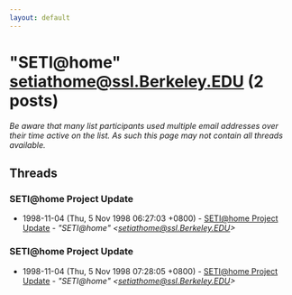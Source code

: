 ```yaml
---
layout: default
---
```


# "SETI@home" <setiathome@ssl.Berkeley.EDU> (2 posts)

_Be aware that many list participants used multiple email addresses over their time active on the list. As such this page may not contain all threads available._

## Threads

### SETI@home Project Update
+ 1998-11-04 (Thu, 5 Nov 1998 06:27:03 +0800) - [SETI@home Project Update](/archive/1998/11/eecc1b18bb2e45b22c765d62adf3fa82140800cb030d60703f6ece706e4cbd65) - _"SETI@home" \<setiathome@ssl.Berkeley.EDU\>_

### SETI@home Project Update
+ 1998-11-04 (Thu, 5 Nov 1998 07:28:05 +0800) - [SETI@home Project Update](/archive/1998/11/709ea2e8054bb85fefabe55522ea9bb7d06ece33e43ff9320e51ac6c27b33fc7) - _"SETI@home" \<setiathome@ssl.Berkeley.EDU\>_

